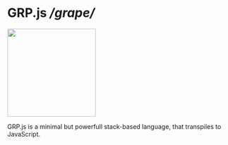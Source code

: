 # GRP.js */grape/*
<img width=200 height=200 src=https://github.com/piravelha/GRP.js/assets/140568241/ef5da6e6-3d2e-4c39-96f4-fd74dae0f70d>

GRP.js is a minimal but powerfull stack-based language, that transpiles to JavaScript.
